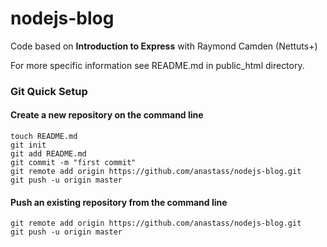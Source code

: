# nodejs-blog #

Code based on __Introduction to Express__ with Raymond Camden (Nettuts+)

For more specific information see README.md in public_html directory.

### Git Quick Setup ###

#### Create a new repository on the command line ####

    touch README.md
    git init
    git add README.md
    git commit -m "first commit"
    git remote add origin https://github.com/anastass/nodejs-blog.git
    git push -u origin master

#### Push an existing repository from the command line ####

    git remote add origin https://github.com/anastass/nodejs-blog.git
    git push -u origin master
